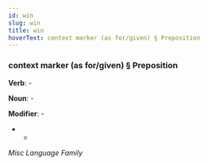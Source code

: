 ```yaml
---
id: win
slug: win
title: win
hoverText: context marker (as for/given) § Preposition
---
```


### context marker (as for/given) § Preposition

**Verb**: -

**Noun**: -

**Modifier**: -

- -

*Misc Language Family*